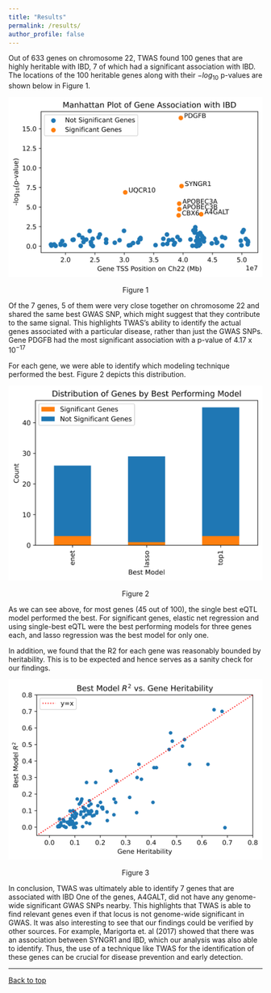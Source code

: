```yaml
---
title: "Results"
permalink: /results/
author_profile: false
---
```


Out of 633 genes on chromosome 22, TWAS found 100 genes that are highly heritable with IBD, 7 of which had a significant association with IBD. The locations of the 100 heritable genes along with their $-log_{10}$ p-values are shown below in Figure 1.


<p align="center">
<img src="../images/manhattan.png" width="600" alt="">
  
  <center>Figure 1</center>
</p>

Of the 7 genes, 5 of them were very close together on chromosome 22 and shared the same best GWAS SNP, which might suggest that they contribute to the same signal. This highlights TWAS’s ability to identify the actual genes associated with a particular disease, rather than just the GWAS SNPs. Gene PDGFB had the most significant association with a p-value of 4.17 x 10<sup>−17</sup>


For each gene, we were able to identify which modeling technique performed the best. Figure 2 depicts this distribution.

<p align="center">
<img src="../images/genes_by_model.png" width="600" alt="">
  <center>Figure 2</center>
</p>

As we can see above, for most genes (45 out of 100), the single best eQTL model performed the best. For significant genes, elastic net regression and using single-best eQTL were the best performing models for three genes each, and lasso regression was the best model for only one.

In addition, we found that the R2 for each gene was reasonably bounded by heritability. This is to be expected and hence serves as a sanity check for our findings.

<p align="center">
<img src="../images/r2_heritability.png" width="600" alt="">
  <center>Figure 3</center>
</p>

In conclusion, TWAS was ultimately able to identify 7 genes that are associated with IBD
One of the genes, A4GALT, did not have any genome-wide significant GWAS SNPs nearby. This highlights that TWAS is able to find relevant genes even if that locus is not genome-wide significant in GWAS. It was also interesting to see that our findings could be verified by other sources. For example, Marigorta et. al (2017) showed that there was an association between SYNGR1 and IBD, which our analysis was also able to identify. Thus, the use of a technique like TWAS for the identification of these genes can be crucial for disease prevention and early detection.

---

[Back to top](#top)